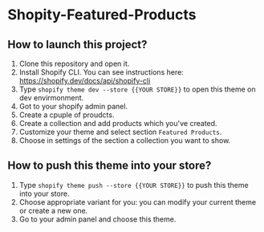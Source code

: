 # Shopity-Featured-Products
## How to launch this project?
1. Clone this repository and open it.
2. Install Shopify CLI. You can see instructions here: https://shopify.dev/docs/api/shopify-cli
3. Type ```shopify theme dev --store {{YOUR STORE}}``` to open this theme on dev envirmonment.
4. Got to your shopify admin panel.
5. Create a cpuple of proudcts.
6. Create a collection and add products which you've created.
7. Customize your theme and select section ```Featured Products```.
8. Choose in settings of the section a collection you want to show.

## How to push this theme into your store?
1. Type ```shopify theme push --store {{YOUR STORE}}``` to push this theme into your store.
2. Choose appropriate variant for you: you can modify your current theme or create a new one.
3. Go to your admin panel and choose this theme.
